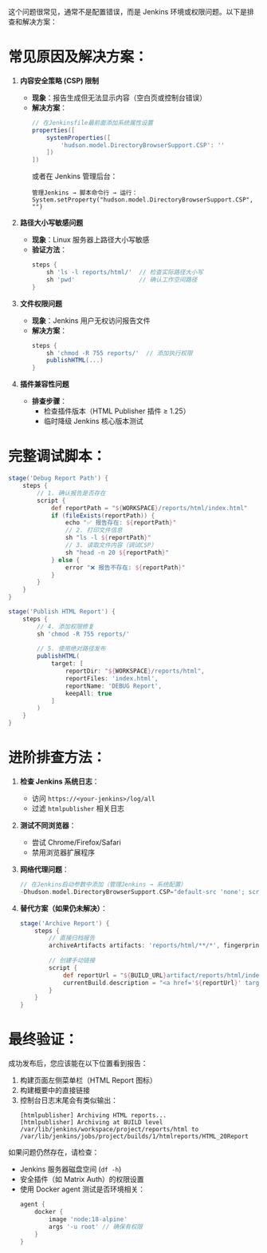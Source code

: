 这个问题很常见，通常不是配置错误，而是 Jenkins 环境或权限问题。以下是排查和解决方案：

# 常见原因及解决方案：

1. **内容安全策略 (CSP) 限制**
   - **现象**：报告生成但无法显示内容（空白页或控制台错误）
   - **解决方案**：
     ```groovy
     // 在Jenkinsfile最前面添加系统属性设置
     properties([
         systemProperties([
             'hudson.model.DirectoryBrowserSupport.CSP': ''
         ])
     ])
     ```
     或者在 Jenkins 管理后台：
     ```
     管理Jenkins → 脚本命令行 → 运行：
     System.setProperty("hudson.model.DirectoryBrowserSupport.CSP", "")
     ```

2. **路径大小写敏感问题**
   - **现象**：Linux 服务器上路径大小写敏感
   - **验证方法**：
     ```groovy
     steps {
         sh 'ls -l reports/html/'  // 检查实际路径大小写
         sh 'pwd'                  // 确认工作空间路径
     }
     ```

3. **文件权限问题**
   - **现象**：Jenkins 用户无权访问报告文件
   - **解决方案**：
     ```groovy
     steps {
         sh 'chmod -R 755 reports/'  // 添加执行权限
         publishHTML(...)
     }
     ```

4. **插件兼容性问题**
   - **排查步骤**：
     - 检查插件版本（HTML Publisher 插件 ≥ 1.25）
     - 临时降级 Jenkins 核心版本测试

# 完整调试脚本：

```groovy
stage('Debug Report Path') {
    steps {
        // 1. 确认报告是否存在
        script {
            def reportPath = "${WORKSPACE}/reports/html/index.html"
            if (fileExists(reportPath)) {
                echo "✅ 报告存在: ${reportPath}"
                // 2. 打印文件信息
                sh "ls -l ${reportPath}"
                // 3. 读取文件内容（调试CSP）
                sh "head -n 20 ${reportPath}"
            } else {
                error "❌ 报告不存在: ${reportPath}"
            }
        }
    }
}

stage('Publish HTML Report') {
    steps {
        // 4. 添加权限修复
        sh 'chmod -R 755 reports/'
        
        // 5. 使用绝对路径发布
        publishHTML(
            target: [
                reportDir: "${WORKSPACE}/reports/html",
                reportFiles: 'index.html',
                reportName: 'DEBUG Report',
                keepAll: true
            ]
        )
    }
}
```

# 进阶排查方法：

1. **检查 Jenkins 系统日志**：
   - 访问 `https://<your-jenkins>/log/all`
   - 过滤 `htmlpublisher` 相关日志

2. **测试不同浏览器**：
   - 尝试 Chrome/Firefox/Safari
   - 禁用浏览器扩展程序

3. **网络代理问题**：
   ```groovy
   // 在Jenkins启动参数中添加（管理Jenkins → 系统配置）
   -Dhudson.model.DirectoryBrowserSupport.CSP="default-src 'none'; script-src 'unsafe-inline'; style-src 'unsafe-inline';"
   ```

4. **替代方案（如果仍未解决）**：
   ```groovy
   stage('Archive Report') {
       steps {
           // 直接归档报告
           archiveArtifacts artifacts: 'reports/html/**/*', fingerprint: true
           
           // 创建手动链接
           script {
               def reportUrl = "${BUILD_URL}artifact/reports/html/index.html"
               currentBuild.description = "<a href='${reportUrl}' target='_blank'>查看报告</a>"
           }
       }
   }
   ```

# 最终验证：

成功发布后，您应该能在以下位置看到报告：
1. 构建页面左侧菜单栏（HTML Report 图标）
2. 构建概要中的直接链接
3. 控制台日志末尾会有类似输出：
   ```
   [htmlpublisher] Archiving HTML reports...
   [htmlpublisher] Archiving at BUILD level /var/lib/jenkins/workspace/project/reports/html to /var/lib/jenkins/jobs/project/builds/1/htmlreports/HTML_20Report
   ```

如果问题仍然存在，请检查：
- Jenkins 服务器磁盘空间 (`df -h`)
- 安全插件（如 Matrix Auth）的权限设置
- 使用 Docker agent 测试是否环境相关：
  ```groovy
  agent {
      docker {
          image 'node:18-alpine'
          args '-u root' // 确保有权限
      }
  }
  ```
